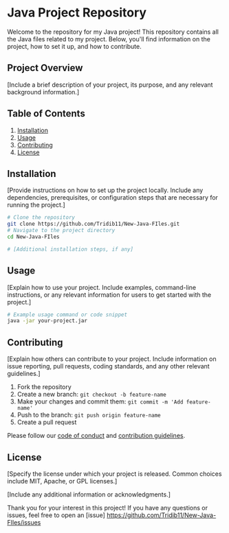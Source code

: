 # Java Project Repository

Welcome to the repository for my Java project! This repository contains all the Java files related to my project. Below, you'll find information on the project, how to set it up, and how to contribute.

## Project Overview

[Include a brief description of your project, its purpose, and any relevant background information.]

## Table of Contents

1. [Installation](#installation)
2. [Usage](#usage)
3. [Contributing](#contributing)
4. [License](#license)

## Installation

[Provide instructions on how to set up the project locally. Include any dependencies, prerequisites, or configuration steps that are necessary for running the project.]

```bash
# Clone the repository
git clone https://github.com/Tridib11/New-Java-FIles.git
# Navigate to the project directory
cd New-Java-FIles

# [Additional installation steps, if any]
```

## Usage

[Explain how to use your project. Include examples, command-line instructions, or any relevant information for users to get started with the project.]

```bash
# Example usage command or code snippet
java -jar your-project.jar
```

## Contributing

[Explain how others can contribute to your project. Include information on issue reporting, pull requests, coding standards, and any other relevant guidelines.]

1. Fork the repository
2. Create a new branch: `git checkout -b feature-name`
3. Make your changes and commit them: `git commit -m 'Add feature-name'`
4. Push to the branch: `git push origin feature-name`
5. Create a pull request

Please follow our [code of conduct](CODE_OF_CONDUCT.md) and [contribution guidelines](CONTRIBUTING.md).

## License

[Specify the license under which your project is released. Common choices include MIT, Apache, or GPL licenses.]

[Include any additional information or acknowledgments.]

Thank you for your interest in this project! If you have any questions or issues, feel free to open an [issue] https://github.com/Tridib11/New-Java-FIles/issues
